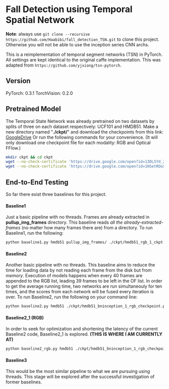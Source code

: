 # Fall Detection using Temporal Spatial Network 

**Note**: always use `git clone --recursive https://github.com/Haabibi/fall_detection_TSN.git` to clone this project. 
Otherwise you will not be able to use the inception series CNN archs. 

This is a reimplementation of temporal segment networks (TSN) in PyTorch. All settings are kept identical to the original caffe implementation.
This was adapted from  `https://github.com/yjxiong/tsn-pytorch`. 

## Version 
PyTorch: 0.3.1
TorchVision: 0.2.0

## Pretrained Model
The Temporal State Network was already pretrained on two datasets by splits of three on each dataset respectively: UCF101 and HMDB51.
Make a new directory named "**./ckpt/**" and download the checkpoints from this link: [GoogleDrive](https://drive.google.com/open?id=1lMRBsBLQlkKUSry0TqEeFBIxFVFc8Jrm)
Or run the following commands for your convenience. (It will only download one checkpoint file for each modality: RGB and Optical FFlow.) 
```bash
mkdir ckpt && cd ckpt
wget --no-check-certificate 'https://drive.google.com/open?id=13DLSYd_2jfwaSFo7Kud-BhoQWqQm2kOj' -O hmdb_rgb_1_ckpt.pth.tar
wget --no-check-certificate 'https://drive.google.com/open?id=1HSetROoXuBMw_xcMIujseG25Hsr-Vwcm' -O hmdb_flow_1_ckpt.pth.tar
```

## End-to-End Testing 
So far there exist three baselines for this project. 

#### Baseline1
Just a basic pipeline with no threads. Frames are already extracted in **pullup_img_frames** directory.  This baseline reads *all the already-extracted-frames* (no matter how many frames there are) from a directory.
To run Baseline1, run the following: 
```bash
python baseline1.py hmdb51 pullup_img_frames/ ./ckpt/hmdb51_rgb_1_ckpt.pth.tar ./ckpt/hmdb51_flow_1_ckpt.pth.tar --arch BNInception
```

#### Baseline2
Another basic pipeline with no threads. This baseline aims to reduce the time for loading data by not reading each frame from the disk but from _memory_. Execution of models happens when every 40 frames are appended to the RGB list, leading 39 frames to be left in the OF list. 
In order to get the average running time, two networks are run simultaneouly for ten times, and the scores from each network will be fused every iteration is over. 
To run Baseline2, run the following on your command line: 
```bash
python baseline2.py hmdb51 ./ckpt/hmdb51_bninception_1_rgb_checkpoint.pth.tar ./ckpt/hmdb51_bnInception_1_flow_checkpoint.pth.tar --q_size 40 --test_segments 10
```

#### Baseline2_1 (RGB)
In order to seek for optimization and shortening the latency of the current Baseline2 code, Baseline2_1 is explored. 
**(THIS IS WHERE I AM CURRENTLY AT)**
```bash
python baseline2_rgb.py hmdb51 ./ckpt/hmdb51_bninception_1_rgb_checkpoint.pth.tar ./ckpt/hmdb51_bnInception_1_flow_checkpoint.pth.tar --q_size 40 --test_segments 10
```

#### Baseline3
This would be the most similar pipeline to what we are pursuing using threads.
This stage will be explored after the successful investigation of former baselines. 

